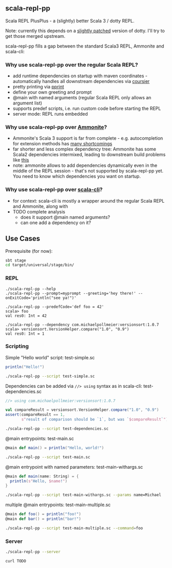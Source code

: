 ## scala-repl-pp
Scala REPL PlusPlus - a (slightly) better Scala 3 / dotty REPL.

Note: currently this depends on a [slightly patched](https://github.com/mpollmeier/dotty/tree/michael/extensible-repl-minified) version of dotty. I'll try to get those merged upstream.

scala-repl-pp fills a gap between the standard Scala3 REPL, Ammonite and scala-cli:

### Why use scala-repl-pp over the regular Scala REPL?
* add runtime dependencies on startup with maven coordinates - automatically handles all downstream dependencies via [coursier](https://get-coursier.io/)
* pretty printing via [pprint](https://com-lihaoyi.github.io/PPrint/)
* define your own greeting and prompt
* @main with named arguments (regular Scala REPL only allows an argument list)
* supports predef scripts, i.e. run custom code before starting the REPL
* server mode: REPL runs embedded

### Why use scala-repl-pp over [Ammonite](http://ammonite.io/)?
* Ammonite's Scala 3 support is far from complete - e.g. autocompletion for extension methods has [many shortcomings](https://github.com/com-lihaoyi/Ammonite/issues/1297)
* far shorter and less complex dependency tree: Ammonite has some Scala2 dependencies intermixed, leading to downstream build problems like [this](https://github.com/com-lihaoyi/Ammonite/issues/1241)
* note: ammonite allows to add dependencies dynamically even in the middle of the REPL session - that's not supported by scala-repl-pp yet. You need to know which dependencies you want on startup. 

### Why use scala-repl-pp over [scala-cli](https://scala-cli.virtuslab.org/)?
* for context: scala-cli is mostly a wrapper around the regular Scala REPL and Ammonite, along with 
* TODO complete analysis
  * does it support @main named arguments?
  * can one add a dependency on it?

## Use Cases

Prerequisite (for now):
```bash
sbt stage
cd target/universal/stage/bin/
```

### REPL
```
./scala-repl-pp --help
./scala-repl-pp --prompt=myprompt --greeting='hey there!' --onExitCode='println("see ya!")'

./scala-repl-pp --predefCode='def foo = 42'
scala> foo
val res0: Int = 42

./scala-repl-pp --dependency com.michaelpollmeier:versionsort:1.0.7
scala> versionsort.VersionHelper.compare("1.0", "0.9")
val res0: Int = 1
```

### Scripting

Simple "Hello world" script: test-simple.sc
```scala
println("Hello!")
```

```bash
./scala-repl-pp --script test-simple.sc
```


Dependencies can be added via `//> using` syntax as in scala-cli: test-dependencies.sc
```scala
//> using com.michaelpollmeier:versionsort:1.0.7

val compareResult = versionsort.VersionHelper.compare("1.0", "0.9")
assert(compareResult == 1,
       s"result of comparison should be `1`, but was `$compareResult`")
```

```bash
./scala-repl-pp --script test-dependencies.sc
```


@main entrypoints: test-main.sc
```scala
@main def main() = println("Hello, world!")
```

```bash
./scala-repl-pp --script test-main.sc
```


@main entrypoint with named parameters: test-main-withargs.sc
```scala
@main def main(name: String) = {
  println(s"Hello, $name!")
}
```

```bash
./scala-repl-pp --script test-main-withargs.sc --params name=Michael
```



multiple @main entrypoints: test-main-multiple.sc
```scala
@main def foo() = println("foo!")
@main def bar() = println("bar!")
```

```bash
./scala-repl-pp --script test-main-multiple.sc --command=foo
```


### Server
```bash
./scala-repl-pp --server

curl TODO
```
